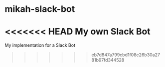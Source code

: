 # mikah-slack-bot
<<<<<<< HEAD
My own Slack Bot
=======
My implementation for a Slack Bot
>>>>>>> eb7d847a799cbd1f08c26b30a2781b97fd344528

